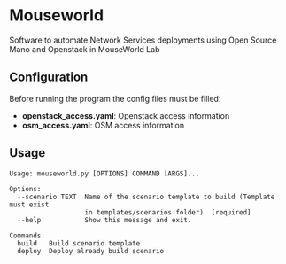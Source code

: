 # Mouseworld
Software to automate Network Services deployments using Open Source Mano and Openstack in MouseWorld Lab

## Configuration
Before running the program the config files must be filled:
- **openstack_access.yaml**: Openstack access information
- **osm_access.yaml**: OSM access information

## Usage
```
Usage: mouseworld.py [OPTIONS] COMMAND [ARGS]...

Options:
  --scenario TEXT  Name of the scenario template to build (Template must exist       
                   in templates/scenarios folder)  [required]
  --help           Show this message and exit.

Commands:
  build   Build scenario template
  deploy  Deploy already build scenario
```